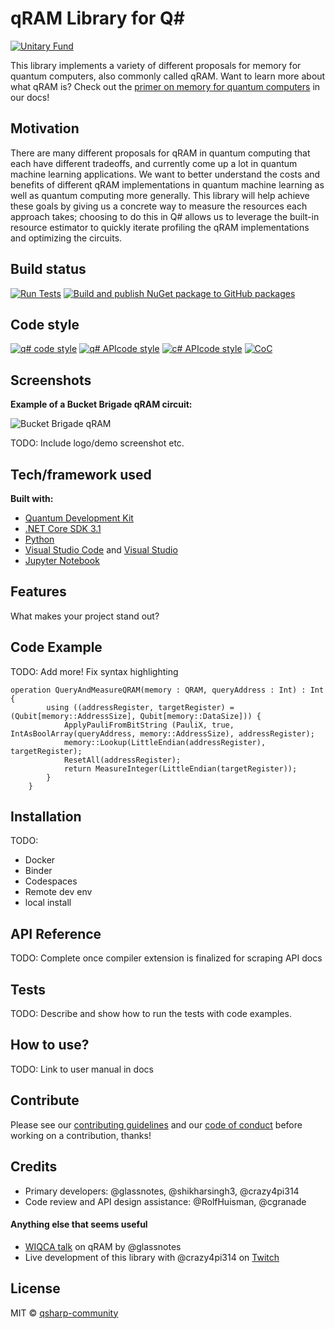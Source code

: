 # qRAM Library for Q\#

[![Unitary Fund](https://img.shields.io/badge/Supported%20By-UNITARY%20FUND-brightgreen.svg?style=flat)](http://unitary.fund)

This library implements a variety of different proposals for memory for quantum computers, also commonly called qRAM.
Want to learn more about what qRAM is?
Check out the [primer on memory for quantum computers](https://github.com/qsharp-community/qram/suites/870816048/artifacts/10122400) in our docs!

## Motivation

There are many different proposals for qRAM in quantum computing that each have different tradeoffs, and currently come up a lot in quantum machine learning applications.
We want to better understand the costs and benefits of different qRAM implementations in quantum machine learning as well as quantum computing more generally.
This library will help achieve these goals by giving us a concrete way to measure the resources each approach takes; choosing to do this in Q# allows us to leverage the built-in resource estimator to quickly iterate profiling the qRAM implementations and optimizing the circuits.

## Build status

[![Run Tests](https://github.com/qsharp-community/qram/workflows/Run%20Tests/badge.svg)](https://github.com/qsharp-community/qram/actions?query=workflow%3A%22Run+Tests%22)
[![Build and publish NuGet package to GitHub packages](https://github.com/qsharp-community/qram/workflows/Build%20and%20publish%20NuGet%20package%20to%20GitHub%20packages/badge.svg)](https://github.com/qsharp-community/qram/actions?query=workflow%3A%22Build+and+publish+NuGet+package+to+GitHub+packages%22)

## Code style

[![q# code style](https://img.shields.io/badge/code%20style-Q%23-blue)](https://docs.microsoft.com/en-us/quantum/contributing/style-guide?tabs=guidance)
[![q# APIcode style](https://img.shields.io/badge/code%20style-Q%23%20API-ff69b4)](https://docs.microsoft.com/en-us/quantum/contributing/style-guide?tabs=guidance)
[![c# APIcode style](https://img.shields.io/badge/code%20style-C%23-lightgrey)](https://docs.microsoft.com/dotnet/csharp/programming-guide/inside-a-program/coding-conventions)
[![CoC](https://img.shields.io/badge/code%20of%20conduct-contributor%20covenant-yellow)](CODE_OF_CONDUCT.md)

## Screenshots

**Example of a Bucket Brigade qRAM circuit:**

![Bucket Brigade qRAM](docs/images/bb.gif)

TODO: Include logo/demo screenshot etc.

## Tech/framework used

**Built with:**

- [Quantum Development Kit](https://docs.microsoft.com/quantum/)
- [.NET Core SDK 3.1](https://dotnet.microsoft.com/download/dotnet-core/3.1)
- [Python](https://www.python.org/downloads/)
- [Visual Studio Code](https://code.visualstudio.com/) and [Visual Studio](https://visualstudio.microsoft.com/)
- [Jupyter Notebook](https://jupyter.org/)

## Features

What makes your project stand out?

## Code Example

TODO: Add more! Fix syntax highlighting

```qsharp
operation QueryAndMeasureQRAM(memory : QRAM, queryAddress : Int) : Int {
        using ((addressRegister, targetRegister) = (Qubit[memory::AddressSize], Qubit[memory::DataSize])) {
            ApplyPauliFromBitString (PauliX, true, IntAsBoolArray(queryAddress, memory::AddressSize), addressRegister);
            memory::Lookup(LittleEndian(addressRegister), targetRegister);
            ResetAll(addressRegister);
            return MeasureInteger(LittleEndian(targetRegister));
        }
    }
```
<!--Show what the library does as concisely as possible, developers should be able to figure out **how** your project solves their problem by looking at the code example. Make sure the API you are showing off is obvious, and that your code is short and concise.-->

## Installation

TODO:
- Docker
- Binder
- Codespaces
- Remote dev env
- local install

## API Reference

TODO: Complete once compiler extension is finalized for scraping API docs
<!--Depending on the size of the project, if it is small and simple enough the reference docs can be added to the README. For medium size to larger projects it is important to at least provide a link to where the API reference docs live.-->

## Tests
TODO: Describe and show how to run the tests with code examples.

## How to use?
TODO: Link to user manual in docs
<!--If people like your project they’ll want to learn how they can use it. To do so include step by step guide to use your project.-->

## Contribute

Please see our [contributing guidelines](CONTRIBUTING.md) and our [code of conduct](CODE_OF_CONDUCT.md) before working on a contribution, thanks!

## Credits
- Primary developers: @glassnotes, @shikharsingh3, @crazy4pi314
- Code review and API design assistance: @RolfHuisman, @cgranade

#### Anything else that seems useful

- [WIQCA talk](https://www.wiqca.dev/events/quantum101-qml_qram.html) on qRAM by @glassnotes
- Live development of this library with @crazy4pi314 on [Twitch](https://twitch.tv/crazy4pi314)

## License

MIT © [qsharp-community](https://github.com/qsharp-community/qram/blob/master/LICENSE)
